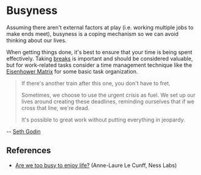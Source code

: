---
---

# Busyness

Assuming there aren't external factors at play (i.e. working multiple jobs to
make ends meet), busyness is a coping mechanism so we can avoid thinking about
our lives.

When getting things done, it's best to ensure that your time is being spent
effectively. Taking [breaks](/productivity/breaks.md) is important and should be
considered valuable, but for work-related tasks consider a time management
technique like the [Eisenhower Matrix](/productivity/eisenhower-matrix.md) for
some basic task organization.

> If there's another train after this one, you don't have to fret.
>
> Sometimes, we choose to use the urgent crisis as fuel. We set up our lives
> around creating these deadlines, reminding ourselves that if we cross that
> line, we're dead.
>
> It's possible to great work without putting everything in jeopardy.

-- [Seth Godin](https://seths.blog/2022/06/the-next-train/)

## References

- [Are we too busy to enjoy life?](https://nesslabs.com/too-busy-to-enjoy-life)
  (Anne-Laure Le Cunff, Ness Labs)
